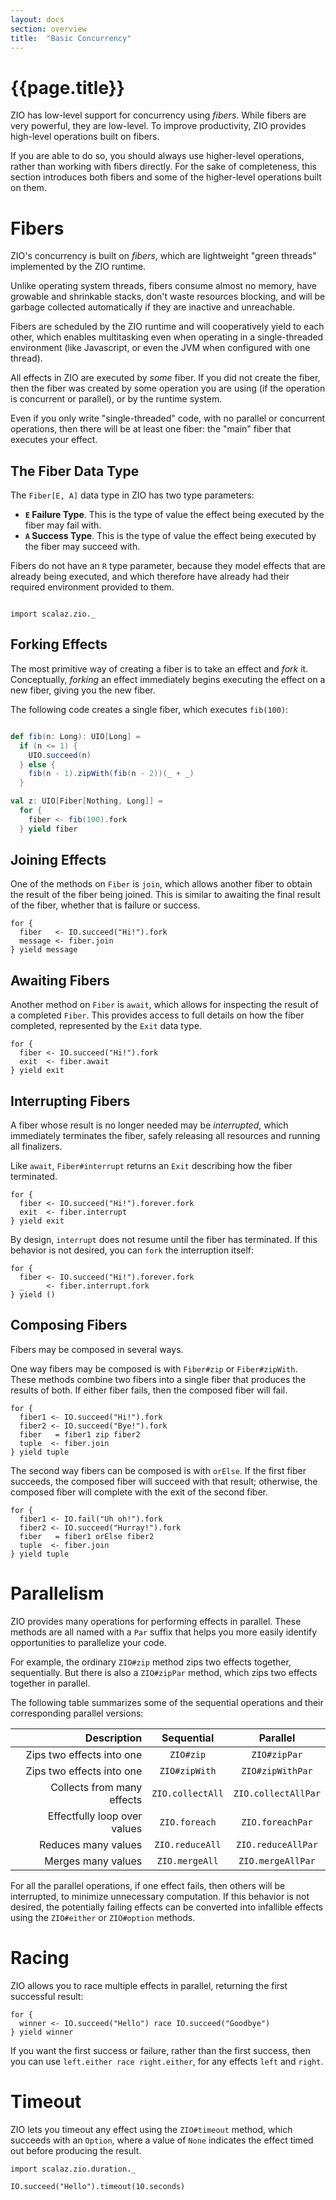 ```yaml
---
layout: docs
section: overview
title:  "Basic Concurrency"
---
```


# {{page.title}}

ZIO has low-level support for concurrency using _fibers_. While fibers are very powerful, they are low-level. To improve productivity, ZIO provides high-level operations built on fibers.

If you are able to do so, you should always use higher-level operations, rather than working with fibers directly. For the sake of completeness, this section introduces both fibers and some of the higher-level operations built on them.

# Fibers

ZIO's concurrency is built on _fibers_, which are lightweight "green threads" implemented by the ZIO runtime.

Unlike operating system threads, fibers consume almost no memory, have growable and shrinkable stacks, don't waste resources blocking, and will be garbage collected automatically if they are inactive and unreachable.

Fibers are scheduled by the ZIO runtime and will cooperatively yield to each other, which enables multitasking even when operating in a single-threaded environment (like Javascript, or even the JVM when configured with one thread).

All effects in ZIO are executed by _some_ fiber. If you did not create the fiber, then the fiber was created by some operation you are using (if the operation is concurrent or parallel), or by the runtime system.

Even if you only write "single-threaded" code, with no parallel or concurrent operations, then there will be at least one fiber: the "main" fiber that executes your effect.

## The Fiber Data Type

The `Fiber[E, A]` data type in ZIO has two type parameters:

 - **`E` Failure Type**. This is the type of value the effect being executed by the fiber may fail with.
 - **`A` Success Type**. This is the type of value the effect being executed by the fiber may succeed with.

Fibers do not have an `R` type parameter, because they model effects that are already being executed, and which therefore have already had their required environment provided to them.

```tut:invisible

import scalaz.zio._
```

## Forking Effects

The most primitive way of creating a fiber is to take an effect and _fork_ it. Conceptually, _forking_ an effect immediately begins executing the effect on a new fiber, giving you the new fiber.

The following code creates a single fiber, which executes `fib(100)`:

```scala

def fib(n: Long): UIO[Long] = 
  if (n <= 1) {
    UIO.succeed(n)
  } else {
    fib(n - 1).zipWith(fib(n - 2))(_ + _)
  }

val z: UIO[Fiber[Nothing, Long]] = 
  for {
    fiber <- fib(100).fork
  } yield fiber
```

## Joining Effects

One of the methods on `Fiber` is `join`, which allows another fiber to obtain the result of the fiber being joined. This is similar to awaiting the final result of the fiber, whether that is failure or success.

```tut:silent
for {
  fiber   <- IO.succeed("Hi!").fork
  message <- fiber.join
} yield message
```

## Awaiting Fibers

Another method on `Fiber` is `await`, which allows for inspecting the result of a completed `Fiber`. This provides access to full details on how the fiber completed, represented by the `Exit` data type.

```tut:silent
for {
  fiber <- IO.succeed("Hi!").fork
  exit  <- fiber.await
} yield exit
```

## Interrupting Fibers

A fiber whose result is no longer needed may be _interrupted_, which immediately terminates the fiber, safely releasing all resources and running all finalizers.

Like `await`, `Fiber#interrupt` returns an `Exit` describing how the fiber terminated.

```tut:silent
for {
  fiber <- IO.succeed("Hi!").forever.fork
  exit  <- fiber.interrupt
} yield exit
```

By design, `interrupt` does not resume until the fiber has terminated. If this behavior is not desired, you can `fork` the interruption itself:

```tut:silent
for {
  fiber <- IO.succeed("Hi!").forever.fork
  _     <- fiber.interrupt.fork
} yield ()
```

## Composing Fibers

Fibers may be composed in several ways. 

One way fibers may be composed is with `Fiber#zip` or `Fiber#zipWith`. These methods combine two fibers into a single fiber that produces the results of both. If either fiber fails, then the composed fiber will fail.

```tut:silent
for {
  fiber1 <- IO.succeed("Hi!").fork
  fiber2 <- IO.succeed("Bye!").fork
  fiber   = fiber1 zip fiber2
  tuple  <- fiber.join
} yield tuple
```

The second way fibers can be composed is with `orElse`. If the first fiber succeeds, the composed fiber will succeed with that result; otherwise, the composed fiber will complete with the exit of the second fiber.

```tut:silent
for {
  fiber1 <- IO.fail("Uh oh!").fork
  fiber2 <- IO.succeed("Hurray!").fork
  fiber   = fiber1 orElse fiber2
  tuple  <- fiber.join
} yield tuple
```

# Parallelism

ZIO provides many operations for performing effects in parallel. These methods are all named with a `Par` suffix that helps you more easily identify opportunities to parallelize your code.

For example, the ordinary `ZIO#zip` method zips two effects together, sequentially. But there is also a `ZIO#zipPar` method, which zips two effects together in parallel.

The following table summarizes some of the sequential operations and their corresponding parallel versions:

| **Description**              | **Sequential**    | **Parallel**         |
| ---------------------------: | :---------------: | :------------------: |
| Zips two effects into one    | `ZIO#zip`         | `ZIO#zipPar`         |
| Zips two effects into one    | `ZIO#zipWith`     | `ZIO#zipWithPar`     |
| Collects from many effects   | `ZIO.collectAll`  | `ZIO.collectAllPar`  |
| Effectfully loop over values | `ZIO.foreach`     | `ZIO.foreachPar`     |
| Reduces many values          | `ZIO.reduceAll`   | `ZIO.reduceAllPar`   |
| Merges many values           | `ZIO.mergeAll`    | `ZIO.mergeAllPar`    |

For all the parallel operations, if one effect fails, then others will be interrupted, to minimize unnecessary computation. If this behavior is not desired, the potentially failing effects can be converted into infallible effects using the `ZIO#either` or `ZIO#option` methods.

# Racing

ZIO allows you to race multiple effects in parallel, returning the first successful result:

```tut:silent
for {
  winner <- IO.succeed("Hello") race IO.succeed("Goodbye")
} yield winner
```

If you want the first success or failure, rather than the first success, then you can use `left.either race right.either`, for any effects `left` and `right`.

# Timeout

ZIO lets you timeout any effect using the `ZIO#timeout` method, which succeeds with an `Option`, where a value of `None` indicates the effect timed out before producing the result.

```tut:silent
import scalaz.zio.duration._

IO.succeed("Hello").timeout(10.seconds)
```


